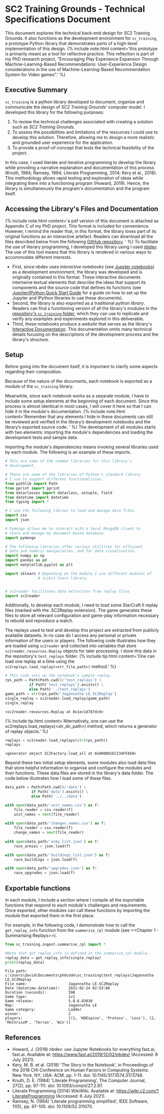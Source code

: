 # SC2 Training Grounds - Technical Specifications Document



This document explores the technical back-end design for SC2 Training Grounds. It also functions as the development environment for `sc_training`, a prototype Python library that demonstrates parts of a high-level implementation of this design. 
{% include note.html content='this prototype is primarily meant as a tool for reflective practice. This reflection is part of my PhD research project, "Encouraging Play Experience Expansion Through Machine-Learning-Based Recommendations: User-Experience Design considerations in the use of Machine-Learning-Based Recommendation System for Video games".' %}

## Executive Summary

`sc_training` is a python library developed to document, organise and communicate the design of *SC2 Training Grounds'* computer model. I developed this library for the following purposes:

1. To review the technical challenges associated with creating a solution such as *SC2 Training Grounds*.
2. To assess the possibilities and limitations of the resources I could use to develop this solution. Therefore, allowing me to design a more realistic and grounded user experience for the application. 
3. To provide a proof-of-concept that tests the technical feasibility of the project.

In this case, I used literate and iterative programming to develop the library while providing a narrative explanation and documentation of this process (Knuth, 1984; Ramsey, 1994; Literate Programming, 2014; Kery et al., 2018). This methodology allows rapid testing and exploration of ideas while integrating them into a functioning program (Howard, 2019). Hence, the library is simultaneously the program's documentation and the program itself.

## Accessing the Library's Files and Documentation
{% include note.html content='a pdf version of this document is attached as Appendix C of my PhD project. This format is included for convenience. However, I remind the reader that, in this format, the library loses part of its original functions as an interactive artefact. Readers can download all the files described below from the following [GitHub repository](https://github.com/HDavidEspinosa/sc_training).' %}
To facilitate the use of literary programming, I developed this library using I used [nbdev](https://nbdev.fast.ai/). The use of this tool means that this library is rendered in various ways to accommodate different interests. 

- First, since nbdev uses _interactive notebooks_ (see [Jupyter notebooks](https://jupyter-notebook-beginner-guide.readthedocs.io/en/latest/)) as a development environment, the library was developed and is originally contained in this format. These interactive documents intertwine textual elements that describe the ideas that support its components and the source code that defines its functions (see [Jupyter/IPython Quick Start Guide](https://jupyter-notebook-beginner-guide.readthedocs.io/en/latest/) for a guide on how to set up the Jupyter and IPython libraries to use these documents). 
- Second, the library is also exported as a traditional _python library_. Readers can find a functioning version of all the library's modules in the [repository's `sc_training` folder](https://github.com/HDavidEspinosa/sc_training/tree/master/sc_training), which they can use to replicate and verify any examples and experiments explored in this deliverable. 
- Third, these notebooks produce a _website_ that serves as the library's [Interactive Documentation](https://hdavidespinosa.github.io/sc_training/). This documentation omits many technical details focusing on the descriptions of the development process and the library's structure.

## Setup
Before going into the document itself, it is important to clarify some aspects regarding their composition. 

Because of the nature of the documents, each notebook is exported as a module of the `sc_training` library. 

Meanwhile, since each notebook works as a separate module, I have to include some setup elements at the beginning of each document. Since this process is almost identical in most cases, I will cover it here so that I can hide it in the module's documentation.
{% include note.html content='Remember that any elements I hide in these documents can still be reviewed and verified in the library&#8217;s development notebooks and the library&#8217;s exported source code.' %}
The development of all modules starts with two elements: importing the module's dependencies and loading the development tests and sample data.

Importing the module's dependencies means invoking several libraries used by each module. The following is an example of these imports.

```python
# This are some of the common libraries for this library's
# development.

# These are some of the libraries of Python's standard library 
# I use to support different functionalities. 
from pathlib import Path
from pprint import pprint
from dataclasses import dataclass, astuple, field
from datetime import datetime
from typing import *

# I use the following libries to load and manage data files. 
import csv
import json

# Pymongo allows me to interact with a local MongoDB client to 
# store and manage my document-based database.
import pymongo

# The following libraries offer various utilities for efficient
# data and numeric manipulation, and for data visualisation.
import numpy as np
import pandas as pd
import matplotlib.pyplot as plt

import sklearn # Depending on the module I use different modules of
               # scikit-learn library.


# sc2reader facilitates data extraction from replay files
import sc2reader
```

Additionally, to develop each module, I need to load some StarCraft II replay files (marked with the .SC2Replay extension). The game generates these files to store all relevant configuration and game-play information necessary to rebuild and reproduce a match. 

The replays used to test and develop this project are extracted from publicly available datasets. In no case do I access any personal or private information of the users or players. The following code illustrates how they are loaded using `sc2reader` and collected into variables that store `sc2reader.resources.Replay` objects for later processing. I store this data in the repository's `test_replays` folder.
{% include tip.html content='One can load one replay at a time using the `sc2replays.load_replay(<str_file_path>)` method.' %}

```python
# This code sets up the notebook's sample replay.
rps_path = Path(Path.cwd()/'test_replays') \
           if Path('test_replays').exists() \
           else Path('../test_replays')
game_path = str(rps_path/'Jagannatha LE.SC2Replay')
single_replay = sc2reader.load_replay(game_path)
single_replay
```




    <sc2reader.resources.Replay at 0x1ec1d787dc0>



{% include tip.html content='Alternatively, one can use the sc2replays.load_replays(<str_dir_path>) method, which returns a generator of replay objects.' %}

```python
replays = sc2reader.load_replays(str(rps_path))
replays
```




    <generator object SC2Factory.load_all at 0x000001EC234FFA50>



Beyond these two initial setup elements, some modules also load data files that store helpful information to organise and configure the modules and their functions. These data files are stored in the library's data folder. The code below illustrates how I load some of these files. 

```python
data_path = Path(Path.cwd()/'data') \
            if Path('data').exists() \
            else Path('../../data')

with open(data_path/'unit_names.csv') as f:
    file_reader = csv.reader(f)
    unit_names = next(file_reader)
    
with open(data_path/'changes_names.csv') as f:
    file_reader = csv.reader(f)
    change_names = next(file_reader)
    
with open(data_path/'army_list.json') as f:
    race_armies = json.load(f)

with open(data_path/'buildings_list.json') as f:
    race_buildings = json.load(f)

with open(data_path/'upgrades.json') as f:
    race_upgrades = json.load(f)
```

## Exportable functions

In each module, I include a section where I compile all the exportable functions that respond to each module's challenges and requirements. Once exported, other modules can call these functions by importing the module that exported them in the first place.

For example, in the following code, I demonstrate how to call the `get_replay_info` function from the `summarise_rpl` module (see <<Chapter 1 - Summarising Replays>>).

```python
from sc_training.ingest.summarise_rpl import *

#Note that get_replay_info is defined in the summarise_rpl module.
replay_data = get_replay_info(single_replay)
print(replay_data)
```

    File path:                   c:\Users\david\Documents\phdcode\sc_training\test_replays\Jagannatha LE.SC2Replay 
    File name:                   Jagannatha LE.SC2Replay 
    Date (datetime.datetime):    2021-02-24 02:53:06 
    Duration (seconds):          590 
    Game type:                   1v1 
    Game release:                5.0.6.83830 
    Map:                         Jagannatha LE 
    Game category:               Ladder 
    winner:                      2 
    players:                     [(1, 'HDEspino', 'Protoss', 'Loss'), (2, 'MxChrisxM', 'Terran', 'Win')] 
    


## References

- Howard, J. (2019) nbdev: use Jupyter Notebooks for everything fast.ai, fast.ai. Available at: https://www.fast.ai/2019/12/02/nbdev/ (Accessed: 8 July 2021).
- Kery, M. B. et al. (2018) 'The Story in the Notebook', in Proceedings of the 2018 CHI Conference on Human Factors in Computing Systems. New York, NY, USA: ACM, pp. 1-11. doi: 10.1145/3173574.3173748.
- Knuth, D. E. (1984) 'Literate Programming', The Computer Journal, 27(2), pp. 97-111. doi: 10.1093/comjnl/27.2.97.
- Literate Programming (2014) WikiWiki. Available at: https://wiki.c2.com/?LiterateProgramming (Accessed: 6 July 2021).
- Ramsey, N. (1994) 'Literate programming simplified', IEEE Software, 11(5), pp. 97-105. doi: 10.1109/52.311070.
